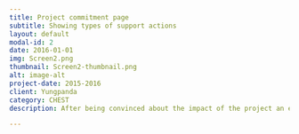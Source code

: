 ```yaml
---
title: Project commitment page
subtitle: Showing types of support actions
layout: default
modal-id: 2
date: 2016-01-01
img: Screen2.png
thumbnail: Screen2-thumbnail.png
alt: image-alt
project-date: 2015-2016
client: Yungpanda
category: CHEST
description: After being convinced about the impact of the project an end-user can choose how they want to support it. They can provide it with donations or reward-based funding, or become a volunteer, offer coaching or donate materials.

---
```

